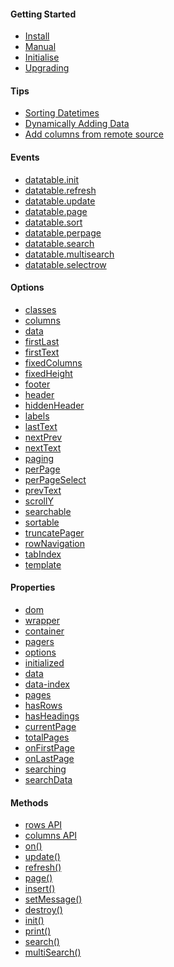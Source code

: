 #### Getting Started
* [Install](Getting-Started#install)
* [Manual](Getting-Started#browser)
* [Initialise](Getting-Started#initialise)
* [Upgrading](Upgrading)

#### Tips
* [Sorting Datetimes](datetime)
* [Dynamically Adding Data](Dynamically-adding-data)
* [Add columns from remote source](Adding-a-column-from-a-remote-source)

#### Events
* [datatable.init](Events#datatableinit)
* [datatable.refresh](Events#datatablerefresh)
* [datatable.update](Events#datatableupdate)
* [datatable.page](Events#datatablepage)
* [datatable.sort](Events#datatablesort)
* [datatable.perpage](Events#datatableperpage)
* [datatable.search](Events#datatablesearch)
* [datatable.multisearch](Events#datatablesearch)
* [datatable.selectrow](Events#datatableselectrow)

#### Options
* [classes](classes)
* [columns](columns)
* [data](data)
* [firstLast](firstLast)
* [firstText](firstText)
* [fixedColumns](fixedColumns)
* [fixedHeight](fixedHeight)
* [footer](footer)
* [header](header)
* [hiddenHeader](hiddenHeader)
* [labels](labels)
* [lastText](lastText)
* [nextPrev](nextPrev)
* [nextText](nextText)
* [paging](paging)
* [perPage](perPage)
* [perPageSelect](perPageSelect)
* [prevText](prevText)
* [scrollY](scrollY)
* [searchable](searchable)
* [sortable](sortable)
* [truncatePager](truncatePager)
* [rowNavigation](rowNavigation)
* [tabIndex](tabIndex)
* [template](template)


#### Properties
* [dom](API#dom)
* [wrapper](API#wrapper)
* [container](API#container)
* [pagers](API#pagers)
* [options](API#options)
* [initialized](API#initialized)
* [data](API#data)
* [data-index](API#data-index)
* [pages](API#pages)
* [hasRows](API#hasrows)
* [hasHeadings](API#hasheadings)
* [currentPage](API#currentpage)
* [totalPages](API#totalpages)
* [onFirstPage](API#onfirstpage)
* [onLastPage](API#onlastpage)
* [searching](API#searching)
* [searchData](API#searchdata)

#### Methods
* [rows API](rows-API)
* [columns API](columns-API)
* [on()](on())
* [update()](update())
* [refresh()](refresh())
* [page()](page())
* [insert()](insert())
* [setMessage()](setmessage())
* [destroy()](destroy())
* [init()](init())
* [print()](print())
* [search()](search())
* [multiSearch()](multiSearch())

